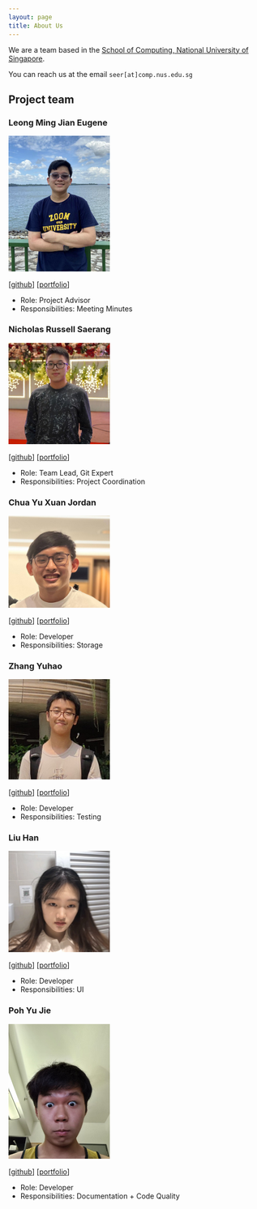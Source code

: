 ```yaml
---
layout: page
title: About Us
---
```


We are a team based in the [School of Computing, National University of Singapore](http://www.comp.nus.edu.sg).

You can reach us at the email `seer[at]comp.nus.edu.sg`

## Project team

### Leong Ming Jian Eugene

<img src="images/eugenelmj.png" width="200px">

[[github](https://github.com/eugenelmj)]
[[portfolio](team/eugenelmj.md)]

* Role: Project Advisor
* Responsibilities: Meeting Minutes

### Nicholas Russell Saerang

<img src="images/russelldash332.png" width="200px">

[[github](http://github.com/russelldash332)]
[[portfolio](team/russelldash332.md)]

* Role: Team Lead, Git Expert
* Responsibilities: Project Coordination

### Chua Yu Xuan Jordan 

<img src="images/jordanchua.png" width="200px">

[[github](http://github.com/jordanchua)]
[[portfolio](team/jordanchua.md)]

* Role: Developer
* Responsibilities: Storage

### Zhang Yuhao

<img src="images/yh-15.png" width="200px">

[[github](http://github.com/YH-15)]
[[portfolio](team/yh-15.md)]

* Role: Developer
* Responsibilities: Testing

### Liu Han

<img src="images/sweetpotato0213.png" width="200px">

[[github](http://github.com/SweetPotato0213)]
[[portfolio](team/sweetpotato0213.md)]

* Role: Developer
* Responsibilities: UI

### Poh Yu Jie

<img src="images/pokezardvgc.png" width="200px">

[[github](http://github.com/PokezardVGC)]
[[portfolio](team/pokezardvgc.md)]

* Role: Developer
* Responsibilities: Documentation + Code Quality
